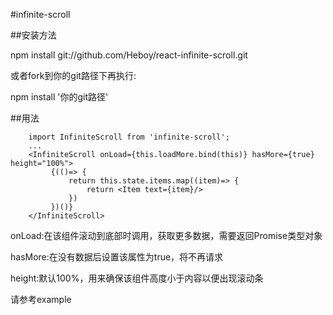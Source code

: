 #infinite-scroll

##安装方法

npm install git://github.com/Heboy/react-infinite-scroll.git

或者fork到你的git路径下再执行:

npm install '你的git路径'

##用法

```
    import InfiniteScroll from 'infinite-scroll';
    ...
    <InfiniteScroll onLoad={this.loadMore.bind(this)} hasMore={true} height="100%">
         {(()=> {
             return this.state.items.map((item)=> {
                 return <Item text={item}/>
             })
         })()}
    </InfiniteScroll>
 ```
 
 onLoad:在该组件滚动到底部时调用，获取更多数据，需要返回Promise类型对象
 
 hasMore:在没有数据后设置该属性为true，将不再请求
 
 height:默认100%，用来确保该组件高度小于内容以便出现滚动条
 
 请参考example
